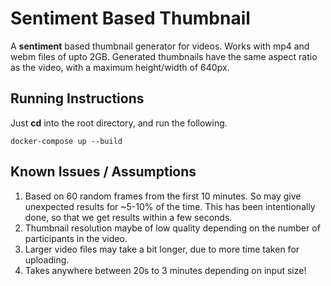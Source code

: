 # Sentiment Based Thumbnail

A **sentiment** based thumbnail generator for videos. Works with mp4 and webm files of upto 2GB. Generated thumbnails have the same aspect ratio as the video, with a maximum height/width of 640px.

## Running Instructions
Just **cd** into the root directory, and run the following.

    docker-compose up --build

## Known Issues / Assumptions

 1. Based on 60 random frames from the first 10 minutes. So may give unexpected results for ~5-10% of the time. This has been intentionally done, so that we get results within a few seconds.
 2. Thumbnail resolution maybe of low quality depending on the number of participants in the video.
 3. Larger video files may take a bit longer, due to more time taken for uploading.
 4. Takes anywhere between 20s to 3 minutes depending on input size!
